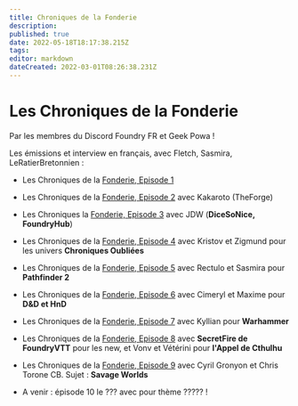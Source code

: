 ```yaml
---
title: Chroniques de la Fonderie
description: 
published: true
date: 2022-05-18T18:17:38.215Z
tags: 
editor: markdown
dateCreated: 2022-03-01T08:26:38.231Z
---
```


# Les Chroniques de la Fonderie

Par les membres du Discord Foundry FR et Geek Powa !

Les émissions et interview en français, avec Fletch, Sasmira, LeRatierBretonnien : 
 
 - Les Chroniques de la [Fonderie, Episode 1](https://youtu.be/Etu9de6gxOg)
 - Les Chroniques de la [Fonderie, Episode 2](https://youtube.com/playlist?list=PLLTwqC7aX_kh92eXRI3N1yubUqhLzcCex) avec Kakaroto (TheForge)
 - Les Chroniques la [Fonderie, Episode 3](https://www.youtube.com/watch?v=5qcPK2kp8Hs ) avec JDW (**DiceSoNice, FoundryHub**)
 - Les Chroniques de la [Fonderie, Episode 4](https://www.youtube.com/watch?v=ezpl66lRde4) avec Kristov et Zigmund pour les univers **Chroniques Oubliées**
 - Les Chroniques de la [Fonderie, Episode 5](https://www.youtube.com/watch?v=MRJv3-xWCeQ) avec Rectulo et Sasmira pour **Pathfinder 2**
 - Les Chroniques de la [Fonderie, Episode 6](https://www.youtube.com/watch?v=W1tgPJyUHlw) avec Cimeryl et Maxime pour **D&D et HnD**
 - Les Chroniques de la [Fonderie, Episode 7](https://www.youtube.com/watch?v=DnbxYBE3XCs) avec Kyllian pour **Warhammer**
 - Les Chroniques de la [Fonderie, Episode 8](https://youtu.be/mVJmaBIEWnc) avec **SecretFire de FoundryVTT** pour les new, et Vonv et Vétérini pour **l'Appel de Cthulhu**
 - Les Chroniques de la [Fonderie, Episode 9](https://www.youtube.com/watch?v=Ljjfd6nXuJM) avec Cyril Gronyon et Chris Torone CB. Sujet : **Savage Worlds**
  
 - A venir : épisode 10 le ??? avec pour thème ????? !